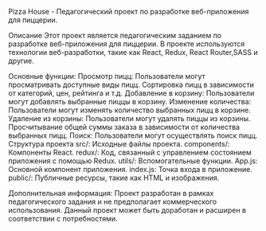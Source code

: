 Pizza House - Педагогический проект по разработке веб-приложения для пиццерии.

Описание
Этот проект является педагогическим заданием по разработке веб-приложения для пиццерии. В проекте используются технологии веб-разработки, такие как React, Redux, React Router,SASS и другие.

Основные функции:
Просмотр пицц: Пользователи могут просматривать доступные виды пицц.
Сортировка пицц в зависимости от категорий, цен, рейтинга и т.д.
Добавление в корзину: Пользователи могут добавлять выбранные пиццы в корзину.
Изменение количества: Пользователи могут изменять количество выбранных пицц в корзине.
Удаление из корзины: Пользователи могут удалять пиццы из корзины.
Просчитывание общей суммы заказа в зависимости от количества выбранных пицц.
Поиск: Пользователи могут осуществлять поиск пицц.
Структура проекта
src/: Исходные файлы проекта.
components/: Компоненты React.
redux/: Код, связанный с управлением состоянием приложения с помощью Redux.
utils/: Вспомогательные функции.
App.js: Основной компонент приложения.
index.js: Точка входа в приложение.
public/: Публичные ресурсы, такие как HTML и изображения.

Дополнительная информация:
Проект разработан в рамках педагогического задания и не предполагает коммерческого использования.
Данный проект может быть доработан и расширен в соответствии с потребностями.
